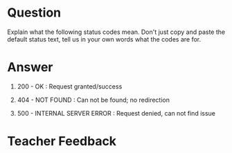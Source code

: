 # Question
Explain what the following status codes mean. Don't just copy and paste the default status text, tell us in your own words what the codes are for.

# Answer

1. 200 - OK : Request granted/success

2. 404 - NOT FOUND : Can not be found; no redirection

3. 500 - INTERNAL SERVER ERROR : Request denied, can not find issue

# Teacher Feedback